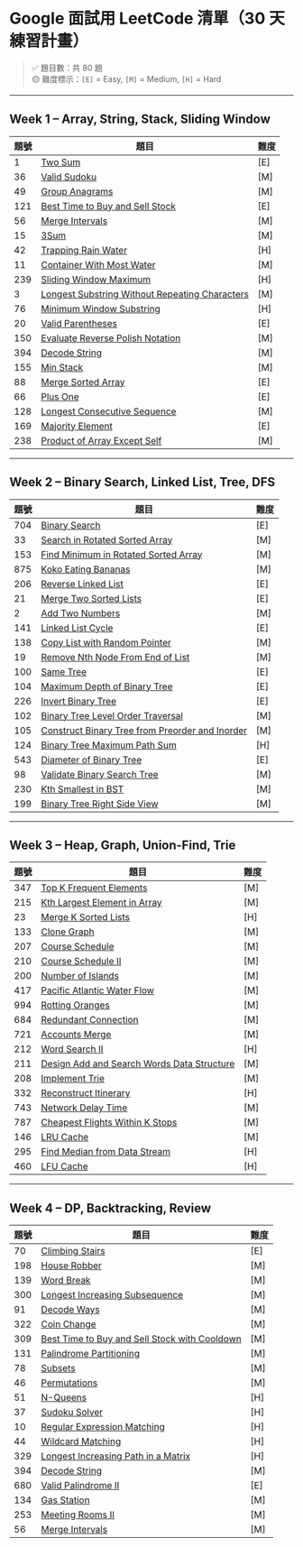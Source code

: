 # Google 面試用 LeetCode 清單（30 天練習計畫）

> ✅ 題目數：共 80 題  
> 🟡 難度標示：`[E]` = Easy, `[M]` = Medium, `[H]` = Hard

---

## Week 1 – Array, String, Stack, Sliding Window

| 題號 | 題目 | 難度 |
|------|------|------|
| 1 | [Two Sum](https://leetcode.com/problems/two-sum/) | [E] | pass, 太簡單 |
| 36 | [Valid Sudoku](https://leetcode.com/problems/valid-sudoku/) | [M] | 簡單, 沒啥難度 |
| 49 | [Group Anagrams](https://leetcode.com/problems/group-anagrams/) | [M] | 太簡單, 沒啥難度 | 
| 121 | [Best Time to Buy and Sell Stock](https://leetcode.com/problems/best-time-to-buy-and-sell-stock/) | [E] | greedy, 只要當前遇到更小的買進點, 我就換買進點 |
| 56 | [Merge Intervals](https://leetcode.com/problems/merge-intervals/) | [M] | 要先sort, 比較難的是寫出inplace版本 |
| 15 | [3Sum](https://leetcode.com/problems/3sum/) | [M] |
| 42 | [Trapping Rain Water](https://leetcode.com/problems/trapping-rain-water/) | [H] |
| 11 | [Container With Most Water](https://leetcode.com/problems/container-with-most-water/) | [M] |
| 239 | [Sliding Window Maximum](https://leetcode.com/problems/sliding-window-maximum/) | [H] |
| 3 | [Longest Substring Without Repeating Characters](https://leetcode.com/problems/longest-substring-without-repeating-characters/) | [M] |
| 76 | [Minimum Window Substring](https://leetcode.com/problems/minimum-window-substring/) | [H] |
| 20 | [Valid Parentheses](https://leetcode.com/problems/valid-parentheses/) | [E] |
| 150 | [Evaluate Reverse Polish Notation](https://leetcode.com/problems/evaluate-reverse-polish-notation/) | [M] |
| 394 | [Decode String](https://leetcode.com/problems/decode-string/) | [M] |
| 155 | [Min Stack](https://leetcode.com/problems/min-stack/) | [M] |
| 88 | [Merge Sorted Array](https://leetcode.com/problems/merge-sorted-array/) | [E] |
| 66 | [Plus One](https://leetcode.com/problems/plus-one/) | [E] |
| 128 | [Longest Consecutive Sequence](https://leetcode.com/problems/longest-consecutive-sequence/) | [M] |
| 169 | [Majority Element](https://leetcode.com/problems/majority-element/) | [E] |
| 238 | [Product of Array Except Self](https://leetcode.com/problems/product-of-array-except-self/) | [M] |

---

## Week 2 – Binary Search, Linked List, Tree, DFS

| 題號 | 題目 | 難度 |
|------|------|------|
| 704 | [Binary Search](https://leetcode.com/problems/binary-search/) | [E] |
| 33 | [Search in Rotated Sorted Array](https://leetcode.com/problems/search-in-rotated-sorted-array/) | [M] |
| 153 | [Find Minimum in Rotated Sorted Array](https://leetcode.com/problems/find-minimum-in-rotated-sorted-array/) | [M] |
| 875 | [Koko Eating Bananas](https://leetcode.com/problems/koko-eating-bananas/) | [M] |
| 206 | [Reverse Linked List](https://leetcode.com/problems/reverse-linked-list/) | [E] |
| 21 | [Merge Two Sorted Lists](https://leetcode.com/problems/merge-two-sorted-lists/) | [E] |
| 2 | [Add Two Numbers](https://leetcode.com/problems/add-two-numbers/) | [M] |
| 141 | [Linked List Cycle](https://leetcode.com/problems/linked-list-cycle/) | [E] |
| 138 | [Copy List with Random Pointer](https://leetcode.com/problems/copy-list-with-random-pointer/) | [M] |
| 19 | [Remove Nth Node From End of List](https://leetcode.com/problems/remove-nth-node-from-end-of-list/) | [M] |
| 100 | [Same Tree](https://leetcode.com/problems/same-tree/) | [E] |
| 104 | [Maximum Depth of Binary Tree](https://leetcode.com/problems/maximum-depth-of-binary-tree/) | [E] |
| 226 | [Invert Binary Tree](https://leetcode.com/problems/invert-binary-tree/) | [E] |
| 102 | [Binary Tree Level Order Traversal](https://leetcode.com/problems/binary-tree-level-order-traversal/) | [M] |
| 105 | [Construct Binary Tree from Preorder and Inorder](https://leetcode.com/problems/construct-binary-tree-from-preorder-and-inorder-traversal/) | [M] |
| 124 | [Binary Tree Maximum Path Sum](https://leetcode.com/problems/binary-tree-maximum-path-sum/) | [H] |
| 543 | [Diameter of Binary Tree](https://leetcode.com/problems/diameter-of-binary-tree/) | [E] |
| 98 | [Validate Binary Search Tree](https://leetcode.com/problems/validate-binary-search-tree/) | [M] |
| 230 | [Kth Smallest in BST](https://leetcode.com/problems/kth-smallest-element-in-a-bst/) | [M] |
| 199 | [Binary Tree Right Side View](https://leetcode.com/problems/binary-tree-right-side-view/) | [M] |

---

## Week 3 – Heap, Graph, Union-Find, Trie

| 題號 | 題目 | 難度 |
|------|------|------|
| 347 | [Top K Frequent Elements](https://leetcode.com/problems/top-k-frequent-elements/) | [M] |
| 215 | [Kth Largest Element in Array](https://leetcode.com/problems/kth-largest-element-in-an-array/) | [M] |
| 23 | [Merge K Sorted Lists](https://leetcode.com/problems/merge-k-sorted-lists/) | [H] |
| 133 | [Clone Graph](https://leetcode.com/problems/clone-graph/) | [M] |
| 207 | [Course Schedule](https://leetcode.com/problems/course-schedule/) | [M] |
| 210 | [Course Schedule II](https://leetcode.com/problems/course-schedule-ii/) | [M] |
| 200 | [Number of Islands](https://leetcode.com/problems/number-of-islands/) | [M] |
| 417 | [Pacific Atlantic Water Flow](https://leetcode.com/problems/pacific-atlantic-water-flow/) | [M] |
| 994 | [Rotting Oranges](https://leetcode.com/problems/rotting-oranges/) | [M] |
| 684 | [Redundant Connection](https://leetcode.com/problems/redundant-connection/) | [M] |
| 721 | [Accounts Merge](https://leetcode.com/problems/accounts-merge/) | [M] |
| 212 | [Word Search II](https://leetcode.com/problems/word-search-ii/) | [H] |
| 211 | [Design Add and Search Words Data Structure](https://leetcode.com/problems/design-add-and-search-words-data-structure/) | [M] |
| 208 | [Implement Trie](https://leetcode.com/problems/implement-trie-prefix-tree/) | [M] |
| 332 | [Reconstruct Itinerary](https://leetcode.com/problems/reconstruct-itinerary/) | [H] |
| 743 | [Network Delay Time](https://leetcode.com/problems/network-delay-time/) | [M] |
| 787 | [Cheapest Flights Within K Stops](https://leetcode.com/problems/cheapest-flights-within-k-stops/) | [M] |
| 146 | [LRU Cache](https://leetcode.com/problems/lru-cache/) | [M] |
| 295 | [Find Median from Data Stream](https://leetcode.com/problems/find-median-from-data-stream/) | [H] |
| 460 | [LFU Cache](https://leetcode.com/problems/lfu-cache/) | [H] |

---

## Week 4 – DP, Backtracking, Review

| 題號 | 題目 | 難度 |
|------|------|------|
| 70 | [Climbing Stairs](https://leetcode.com/problems/climbing-stairs/) | [E] |
| 198 | [House Robber](https://leetcode.com/problems/house-robber/) | [M] |
| 139 | [Word Break](https://leetcode.com/problems/word-break/) | [M] |
| 300 | [Longest Increasing Subsequence](https://leetcode.com/problems/longest-increasing-subsequence/) | [M] |
| 91 | [Decode Ways](https://leetcode.com/problems/decode-ways/) | [M] |
| 322 | [Coin Change](https://leetcode.com/problems/coin-change/) | [M] |
| 309 | [Best Time to Buy and Sell Stock with Cooldown](https://leetcode.com/problems/best-time-to-buy-and-sell-stock-with-cooldown/) | [M] |
| 131 | [Palindrome Partitioning](https://leetcode.com/problems/palindrome-partitioning/) | [M] |
| 78 | [Subsets](https://leetcode.com/problems/subsets/) | [M] |
| 46 | [Permutations](https://leetcode.com/problems/permutations/) | [M] |
| 51 | [N-Queens](https://leetcode.com/problems/n-queens/) | [H] |
| 37 | [Sudoku Solver](https://leetcode.com/problems/sudoku-solver/) | [H] |
| 10 | [Regular Expression Matching](https://leetcode.com/problems/regular-expression-matching/) | [H] |
| 44 | [Wildcard Matching](https://leetcode.com/problems/wildcard-matching/) | [H] |
| 329 | [Longest Increasing Path in a Matrix](https://leetcode.com/problems/longest-increasing-path-in-a-matrix/) | [H] |
| 394 | [Decode String](https://leetcode.com/problems/decode-string/) | [M] |
| 680 | [Valid Palindrome II](https://leetcode.com/problems/valid-palindrome-ii/) | [E] |
| 134 | [Gas Station](https://leetcode.com/problems/gas-station/) | [M] |
| 253 | [Meeting Rooms II](https://leetcode.com/problems/meeting-rooms-ii/) | [M] |
| 56 | [Merge Intervals](https://leetcode.com/problems/merge-intervals/) | [M] |
